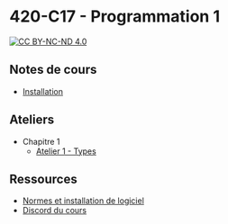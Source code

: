 # 420-C17 - Programmation 1

[![CC BY-NC-ND 4.0](https://mirrors.creativecommons.org/presskit/buttons/88x31/png/by-nc-nd.png)](https://creativecommons.org/licenses/by-nc-nd/4.0/deed.fr)


## Notes de cours

 * [Installation](notes/install.md)

## Ateliers
 * Chapitre 1
   * [Atelier 1 - Types](ateliers/chapitre1/atelier1.md)

## Ressources

 * [Normes et installation de logiciel](http://etudions.ca)
 * [Discord du cours](https://discord.gg/EqKZYjytWx)